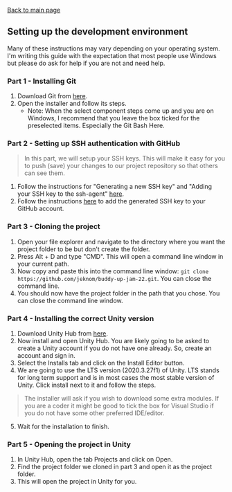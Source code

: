 [Back to main page](../README.md)

## Setting up the development environment

Many of these instructions may vary depending on your operating system. I'm writing this guide with the expectation that most people use Windows but please do ask for help if you are not and need help.

### Part 1 - Installing Git

1. Download Git from [here](https://git-scm.com/download).
2. Open the installer and follow its steps.
    - Note: When the select component steps come up and you are on Windows, I recommend that you leave the box ticked for the preselected items. Especially the Git Bash Here.

### Part 2 - Setting up SSH authentication with GitHub

> In this part, we will setup your SSH keys. This will make it easy for you to push (save) your changes to our project repository so that others can see them.

1. Follow the instructions for "Generating a new SSH key" and "Adding your SSH key to the ssh-agent" [here](https://docs.github.com/en/authentication/connecting-to-github-with-ssh/generating-a-new-ssh-key-and-adding-it-to-the-ssh-agent).
2. Follow the instructions [here](https://docs.github.com/en/authentication/connecting-to-github-with-ssh/adding-a-new-ssh-key-to-your-github-account) to add the generated SSH key to your GitHub account.

### Part 3 - Cloning the project

1. Open your file explorer and navigate to the directory where you want the project folder to be but don't create the folder.
2. Press Alt + D and type "CMD". This will open a command line window in your current path.
3. Now copy and paste this into the command line window: `git clone https://github.com/jeknom/buddy-up-jam-22.git`. You can close the command line.
4. You should now have the project folder in the path that you chose. You can close the command line window.

### Part 4 - Installing the correct Unity version

1. Download Unity Hub from [here](https://unity3d.com/get-unity/download).
2. Now install and open Unity Hub. You are likely going to be asked to create a Unity account if you do not have one already. So, create an account and sign in.
3. Select the Installs tab and click on the Install Editor button.
4. We are going to use the LTS version (2020.3.27f1) of Unity. LTS stands for long term support and is in most cases the most stable version of Unity. Click install next to it and follow the steps.
> The installer will ask if you wish to download some extra modules. If you are a coder it might be good to tick the box for Visual Studio if you do not have some other preferred IDE/editor.
5. Wait for the installation to finish.

### Part 5 - Opening the project in Unity

1. In Unity Hub, open the tab Projects and click on Open.
2. Find the project folder we cloned in part 3 and open it as the project folder.
3. This will open the project in Unity for you.